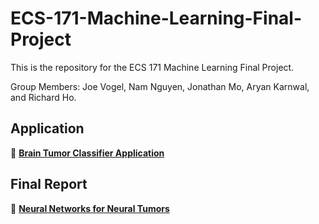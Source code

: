 # ECS-171-Machine-Learning-Final-Project
This is the repository for the ECS 171 Machine Learning Final Project.  

Group Members: Joe Vogel, Nam Nguyen, Jonathan Mo, Aryan Karnwal, and Richard Ho.

## Application
🔗 **[Brain Tumor Classifier Application](https://huggingface.co/spaces/aryankarnwal/brain-tumor-classifier)**

## Final Report
📄 **[Neural Networks for Neural Tumors](NeuralNetworksforNeuralTumors.pdf)**

